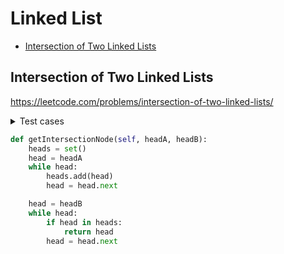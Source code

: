 # Linked List

+ [Intersection of Two Linked Lists](intersection-of-two-linked-lists)


## Intersection of Two Linked Lists
https://leetcode.com/problems/intersection-of-two-linked-lists/

<details><summary>Test cases</summary><blockquote>

```python
import unittest
import Intersection_of_Two_Linked_Lists as ITLL


class TestIntersectionofTwolinkedlists(unittest.TestCase):
    def setUp(self):
        self.solution = ITLL.Solution()

    def test_intersection_of_two_linkedl_ists(self):
        expected = None
        actual = self.solution.getIntersectionNode(self.build_linked_list([4, 1, 8, 4, 5]),
                                                   self.build_linked_list([5, 6, 1, 8, 4, 5]))
        self.assertEqual(expected, actual)

    def build_linked_list(self, source):
        prev_link = None
        for i in source[::-1]:
            elem = ITLL.ListNode(i, prev_link)
            prev_link = elem
        return elem

    def get_linked_list_values(self, head):
        result = []
        curr = head
        while curr is not None:
            result.append(curr.val)
            curr = curr.next
        return result


if __name__ == '__main__':
    unittest.main()

```

</blockquote></details>

```python
def getIntersectionNode(self, headA, headB):
    heads = set()
    head = headA
    while head:
        heads.add(head)
        head = head.next

    head = headB
    while head:
        if head in heads:
            return head
        head = head.next
```
